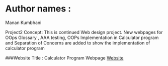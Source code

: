 # Author names :
Manan Kumbhani

Project2 Concept:
This is continued Web design project. New webpages for OOps Glossary , AAA testing, OOPs Implementation in Calculator program and Separation of Concerns are added to show the implementation of calculator program

###Website Title : Calculator Program Webpage
[Website](http://project2d.eastus.azurecontainer.io)